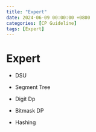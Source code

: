 ```yaml
---
title: "Expert"
date: 2024-06-09 00:00:00 +0800 
categories: [CP Guideline]
tags: [Expert]
---
```


# Expert

- DSU

- Segment Tree
- Digit Dp
- Bitmask DP
- Hashing

